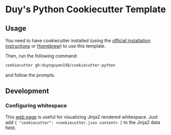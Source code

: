 # Duy's Python Cookiecutter Template

## Usage
You need to have cookiecutter installed (using the [official installation instructions](https://cookiecutter.readthedocs.io/en/stable/installation.html) or [Homebrew](https://formulae.brew.sh/formula/cookiecutter)) to use this template. 

Then, run the following command:
```zsh
cookiecutter gh:duynguyen158/cookiecutter-python
```
and follow the prompts.

## Development
### Configuring whitespace
This [web page](https://j2live.ttl255.com/) is useful for visualizing Jinja2 rendered whitespace. Just add `{ "cookiecutter": <cookiecutter.json content> }` to the Jinja2 data field.